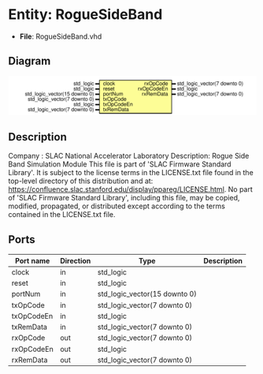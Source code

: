 # Entity: RogueSideBand

- **File**: RogueSideBand.vhd
## Diagram

![Diagram](RogueSideBand.svg "Diagram")
## Description

Company    : SLAC National Accelerator Laboratory
Description: Rogue Side Band Simulation Module
This file is part of 'SLAC Firmware Standard Library'.
It is subject to the license terms in the LICENSE.txt file found in the
top-level directory of this distribution and at:
   https://confluence.slac.stanford.edu/display/ppareg/LICENSE.html.
No part of 'SLAC Firmware Standard Library', including this file,
may be copied, modified, propagated, or distributed except according to
the terms contained in the LICENSE.txt file.
## Ports

| Port name  | Direction | Type                          | Description |
| ---------- | --------- | ----------------------------- | ----------- |
| clock      | in        | std_logic                     |             |
| reset      | in        | std_logic                     |             |
| portNum    | in        | std_logic_vector(15 downto 0) |             |
| txOpCode   | in        | std_logic_vector(7 downto 0)  |             |
| txOpCodeEn | in        | std_logic                     |             |
| txRemData  | in        | std_logic_vector(7 downto 0)  |             |
| rxOpCode   | out       | std_logic_vector(7 downto 0)  |             |
| rxOpCodeEn | out       | std_logic                     |             |
| rxRemData  | out       | std_logic_vector(7 downto 0)  |             |
